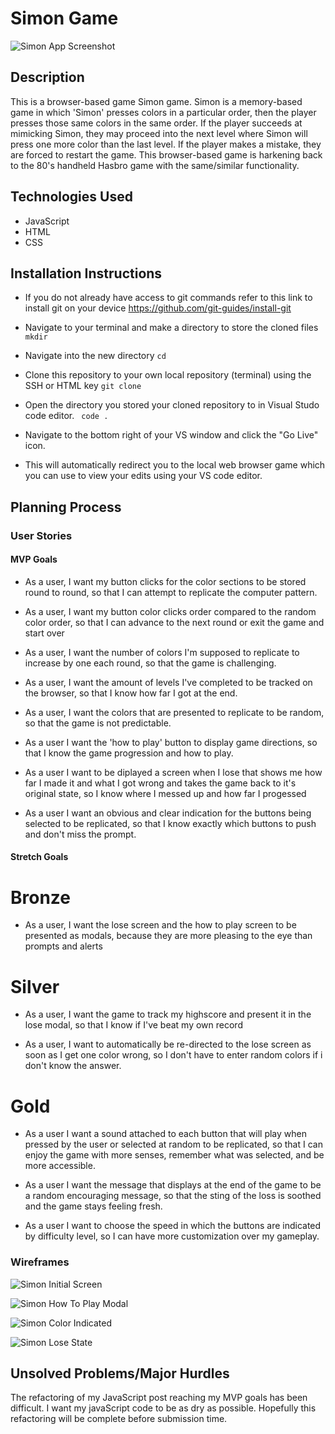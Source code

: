 # Simon Game

![Simon App Screenshot](./assets/simon-app-screenshot.png)

## Description

This is a browser-based game Simon game. Simon is a memory-based game in which 'Simon' presses colors in a particular order, then the player presses those same colors in the same order. If the player succeeds at mimicking Simon, they may proceed into the next level where Simon will press one more color than the last level. If the player makes a mistake, they are forced to restart the game. This browser-based game is harkening back to the 80's handheld Hasbro game with the same/similar functionality.

## Technologies Used

- JavaScript
- HTML
- CSS

## Installation Instructions

- If you do not already have access to git commands refer to this link to install git on your device https://github.com/git-guides/install-git

- Navigate to your terminal and make a directory to store the cloned files ``mkdir``
- Navigate into the new directory ``cd``
- Clone this repository to your own local repository (terminal) using the SSH or HTML key ``git clone``
- Open the directory you stored your cloned repository to in Visual Studo code editor. `` code .``
- Navigate to the bottom right of your VS window and click the "Go Live" icon. 
- This will automatically redirect you to the local web browser game which you can use to view your edits using your VS code editor. 

## Planning Process

### User Stories

#### MVP Goals

- As a user, I want my button clicks for the color sections to be stored round to round, so that I can attempt to replicate the computer pattern.

- As a user, I want my button color clicks order compared to the random color order, so that I can advance to the next round or exit the game and start over

- As a user, I want the number of colors I'm supposed to replicate to increase by one each round, so that the game is challenging.

- As a user, I want the amount of levels I've completed to be tracked on the browser, so that I know how far I got at the end.

- As a user, I want the colors that are presented to replicate to be random, so that the game is not predictable.

- As a user I want the 'how to play' button to display game directions, so that I know the game progression and how to play.

- As a user I want to be diplayed a screen when I lose that shows me how far I made it and what I got wrong and takes the game back to it's original state, so I know where I messed up and how far I progessed

- As a user I want an obvious and clear indication for the buttons being selected to be replicated, so that I know exactly which buttons to push and don't miss the prompt.

#### Stretch Goals

# Bronze

- As a user, I want the lose screen and the how to play screen to be presented as modals, because they are more pleasing to the eye than prompts and alerts

# Silver

- As a user, I want the game to track my highscore and present it in the lose modal, so that I know if I've beat my own record

- As a user, I want to automatically be re-directed to the lose screen as soon as I get one color wrong, so I don't have to enter random colors if i don't know the answer.

# Gold

- As a user I want a sound attached to each button that will play when pressed by the user or selected at random to be replicated, so that I can enjoy the game with more senses, remember what was selected, and be more accessible.

- As a user I want the message that displays at the end of the game to be a random encouraging message, so that the sting of the loss is soothed and the game stays feeling fresh.

- As a user I want to choose the speed in which the buttons are indicated by difficulty level, so I can have more customization over my gameplay.

### Wireframes

![Simon Initial Screen](./assets/simon-wireframe-initial.png)

![Simon How To Play Modal](./assets/simon-wireframe-how-to-play.png)

![Simon Color Indicated](./assets/simon-wireframe-color-indicated.png)

![Simon Lose State](./assets/simon-wireframe-lose-state.png)

## Unsolved Problems/Major Hurdles

The refactoring of my JavaScript post reaching my MVP goals has been difficult. I want my javaScript code to be as dry as possible. Hopefully this refactoring will be complete before submission time.

